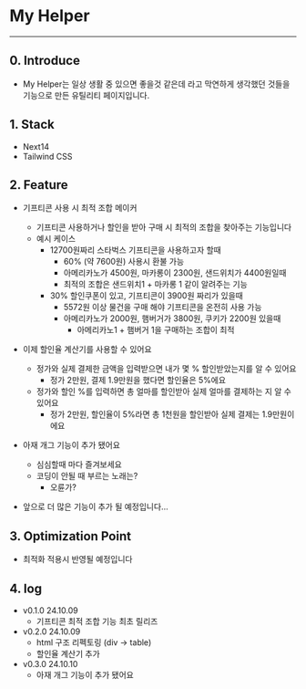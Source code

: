 # My Helper

---

## 0. Introduce

- My Helper는 일상 생활 중 있으면 좋을것 같은데 라고 막연하게 생각했던 것들을 기능으로 만든 유틸리티 페이지입니다.

## 1. Stack

- Next14
- Tailwind CSS

## 2. Feature

- 기프티콘 사용 시 최적 조합 메이커
    - 기프티콘 사용하거나 할인을 받아 구매 시 최적의 조합을 찾아주는 기능입니다
    - 예시 케이스
        - 12700원짜리 스타벅스 기프티콘을 사용하고자 할때
            - 60% (약 7600원) 사용시 환불 가능
            - 아메리카노가 4500원, 마카롱이 2300원, 샌드위치가 4400원일때
            - 최적의 조합은 샌드위치1 + 마카롱 1 같이 알려주는 기능
        - 30% 할인쿠폰이 있고, 기프티콘이 3900원 짜리가 있을때
            - 5572원 이상 물건을 구매 해야 기프티콘을 온전히 사용 가능
            - 아메리카노가 2000원, 햄버거가 3800원, 쿠키가 2200원 있을때
                - 아메리카노1 + 햄버거 1을 구매하는 조합이 최적
- 이제 할인율 계산기를 사용할 수 있어요
    - 정가와 실제 결제한 금액을 입력받으면 내가 몇 % 할인받았는지를 알 수 있어요
        - 정가 2만원, 결제 1.9만원을 했다면 할인율은 5%에요
    - 정가와 할인 %를 입력하면 총 얼마를 할인받아 실제 얼마를 결제하는 지 알 수 있어요
        - 정가 2만원, 할인율이 5%라면 총 1천원을 할인받아 실제 결제는 1.9만원이에요
- 아재 개그 기능이 추가 됐어요
    - 심심할때 마다 즐겨보세요
    - 코딩이 안될 때 부르는 노래는?
        - 오륜가?

- 앞으로 더 많은 기능이 추가 될 예정입니다…

## 3. Optimization Point

- 최적화 적용시 반영될 예정입니다

## 4. log

- v0.1.0 24.10.09
    - 기프티콘 최적 조합 기능 최초 릴리즈
- v0.2.0 24.10.09
    - html 구조 리펙토링 (div → table)
    - 할인율 계산기 추가
- v0.3.0 24.10.10
    - 아재 개그 기능이 추가 됐어요
